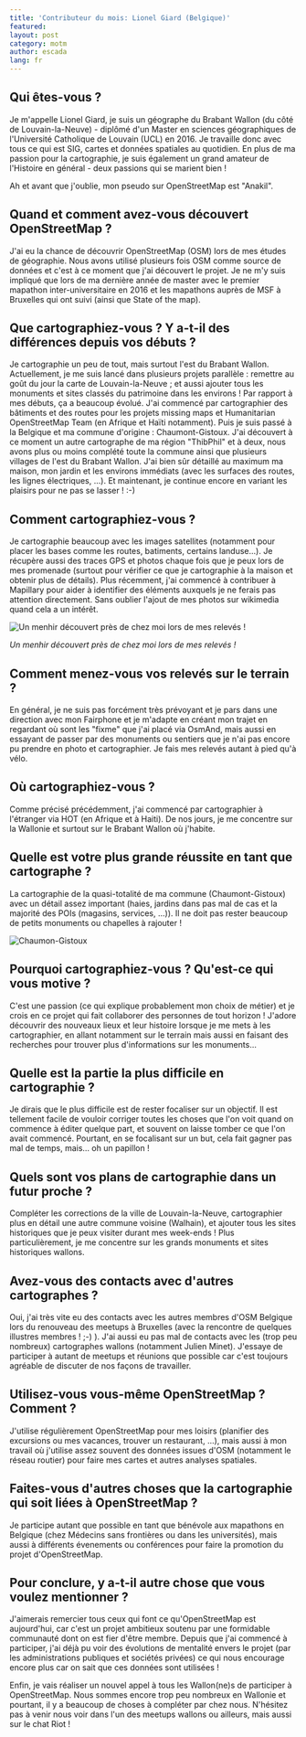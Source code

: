 ```yaml
---
title: 'Contributeur du mois: Lionel Giard (Belgique)'
featured:
layout: post
category: motm
author: escada
lang: fr
---
```


## Qui êtes-vous ?

Je m'appelle Lionel Giard, je suis un géographe du Brabant Wallon (du côté de Louvain-la-Neuve) - diplômé d'un Master en sciences géographiques de l'Université Catholique de Louvain (UCL) en 2016. Je travaille donc avec tous ce qui est SIG, cartes et données spatiales au quotidien. En plus de ma passion pour la cartographie, je suis également un grand amateur de l'Histoire en général - deux passions qui se marient bien !

Ah et avant que j'oublie, mon pseudo sur OpenStreetMap est "Anakil".

## Quand et comment avez-vous découvert OpenStreetMap ?

J'ai eu la chance de découvrir OpenStreetMap (OSM) lors de mes études de géographie. Nous avons utilisé plusieurs fois OSM comme source de données et c'est à ce moment que j'ai découvert le projet. Je ne m'y suis impliqué que lors de ma dernière année de master avec le premier mapathon inter-universitaire en 2016 et les mapathons auprès de MSF à Bruxelles qui ont suivi (ainsi que State of the map).

## Que cartographiez-vous ? Y a-t-il des différences depuis vos débuts ?

Je cartographie un peu de tout, mais surtout l'est du Brabant Wallon. Actuellement, je me suis lancé dans plusieurs projets parallèle : remettre au goût du jour la carte de Louvain-la-Neuve ; et aussi ajouter tous les monuments et sites classés du patrimoine dans les environs ! Par rapport à mes débuts, ça a beaucoup évolué. J'ai commencé par cartographier des bâtiments et des routes pour les projets missing maps et Humanitarian OpenStreetMap Team (en Afrique et Haïti notamment). Puis je suis passé à la Belgique et ma commune d'origine : Chaumont-Gistoux. J'ai découvert à ce moment un autre cartographe de ma région "ThibPhil" et à deux, nous avons plus ou moins complété toute la commune ainsi que plusieurs villages de l'est du Brabant Wallon. J'ai bien sûr détaillé au maximum ma maison, mon jardin et les environs immédiats (avec les surfaces des routes, les lignes électriques, ...). Et maintenant, je continue encore en variant les plaisirs pour ne pas se lasser ! :-)

## Comment cartographiez-vous ?

Je cartographie beaucoup avec les images satellites (notamment pour placer les bases comme les routes, batiments, certains landuse...). Je récupère aussi des traces GPS et photos chaque fois que je peux lors de mes promenade (surtout pour vérifier ce que je cartographie à la maison et obtenir plus de détails). Plus récemment, j'ai commencé à contribuer à Mapillary pour aider à identifier des éléments auxquels je ne ferais pas attention directement.  Sans oublier l'ajout de mes photos sur wikimedia quand cela a un intérêt.


![Un menhir découvert près de chez moi lors de mes relevés !](https://photos.smugmug.com/OSM/Screenshots/Mapper-in-the-Spotlight/Lionel-Giard/i-7cLXrTG/0/34093fa6/S/menhir-S.png)

*Un menhir découvert près de chez moi lors de mes relevés !*

## Comment menez-vous vos relevés sur le terrain ?

En général, je ne suis pas forcément très prévoyant et je pars dans une direction avec mon Fairphone et je m'adapte en créant mon trajet en regardant où sont les "fixme" que j'ai placé via OsmAnd, mais aussi en essayant de passer par des monuments ou sentiers que je n'ai pas encore pu prendre en photo et cartographier. Je fais mes relevés autant à pied qu'à vélo.

## Où cartographiez-vous ?

Comme précisé précédemment, j'ai commencé par cartographier à l'étranger via HOT (en Afrique et à Haiti). De nos jours, je me concentre sur la Wallonie et surtout sur le Brabant Wallon où j'habite.

## Quelle est votre plus grande réussite en tant que cartographe ?

La cartographie de la quasi-totalité de ma commune (Chaumont-Gistoux) avec un détail assez important (haies, jardins dans pas mal de cas et la majorité des POIs (magasins, services, ...)). Il ne doit pas rester beaucoup de petits monuments ou chapelles à rajouter !

![Chaumon-Gistoux](https://photos.smugmug.com/OSM/Screenshots/Mapper-in-the-Spotlight/Lionel-Giard/i-zRLWsFq/0/35bdd5e7/M/image-M.png)



## Pourquoi cartographiez-vous ? Qu'est-ce qui vous motive ?

C'est une passion (ce qui explique probablement mon choix de métier) et je crois en ce projet qui fait collaborer des personnes de tout horizon ! J'adore découvrir des nouveaux lieux et leur histoire lorsque je me mets à les cartographier, en allant notamment sur le terrain mais aussi en faisant des recherches pour trouver plus d'informations sur les monuments...

## Quelle est la partie la plus difficile en cartographie ?

Je dirais que le plus difficile est de rester focaliser sur un objectif. Il est tellement facile de vouloir corriger toutes les choses que l'on voit quand on commence à éditer quelque part, et souvent on laisse tomber ce que l'on avait commencé. Pourtant, en se focalisant sur un but, cela fait gagner pas mal de temps, mais… oh un papillon !

## Quels sont vos plans de cartographie dans un futur proche ?

Compléter les corrections de la ville de Louvain-la-Neuve, cartographier plus en détail une autre commune voisine (Walhain), et ajouter tous les sites historiques que je peux visiter durant mes week-ends ! Plus particulièrement, je me concentre sur les grands monuments et sites historiques wallons.

## Avez-vous des contacts avec d'autres cartographes ?

Oui, j'ai très vite eu des contacts avec les autres membres d'OSM Belgique lors du renouveau des meetups à Bruxelles (avec la rencontre de quelques illustres membres ! ;-) ). J'ai aussi eu pas mal de contacts avec les (trop peu nombreux) cartographes wallons (notamment Julien Minet). J'essaye de participer à autant de meetups et réunions que possible car c'est toujours agréable de discuter de nos façons de travailler.

## Utilisez-vous vous-même OpenStreetMap ? Comment ?

J'utilise régulièrement OpenStreetMap pour mes loisirs (planifier des excursions ou mes vacances, trouver un restaurant, ...), mais aussi à mon travail où j'utilise assez souvent des données issues d'OSM (notamment le réseau routier) pour faire mes cartes et autres analyses spatiales.

## Faites-vous d'autres choses que la cartographie qui soit liées à OpenStreetMap ?

Je participe autant que possible en tant que bénévole aux mapathons en Belgique (chez Médecins sans frontières ou dans les universités), mais aussi à différents évenements ou conférences pour faire la promotion du projet d'OpenStreetMap.

## Pour conclure, y a-t-il autre chose que vous voulez mentionner ?

J'aimerais remercier tous ceux qui font ce qu'OpenStreetMap est aujourd'hui, car c'est un projet ambitieux soutenu par une formidable communauté dont on est fier d'être membre. Depuis que j'ai commencé à participer, j'ai déjà pu voir des évolutions de mentalité envers le projet (par les administrations publiques et sociétés privées) ce qui nous encourage encore plus car on sait que ces données sont utilisées !



Enfin, je vais réaliser un nouvel appel à tous les Wallon(ne)s de participer à OpenStreetMap. Nous sommes encore trop peu nombreux en Wallonie et pourtant, il y a beaucoup de choses à compléter par chez nous. N'hésitez pas à venir nous voir dans l'un des meetups wallons ou ailleurs, mais aussi sur le chat Riot !
